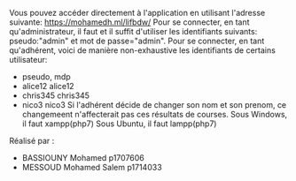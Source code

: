 Vous pouvez accéder directement à l'application en utilisant l'adresse suivante:
https://mohamedh.ml/lifbdw/
Pour se connecter, en tant qu'administrateur, il faut et il suffit d'utiliser
les identifiants suivants: pseudo:"admin" et mot de passe="admin".
Pour se connecter, en tant qu'adhérent, voici de manière non-exhaustive
les identifiants de certains utilisateur:
- pseudo,       mdp
- alice12       alice12
- chris345      chris345
- nico3         nico3
Si l'adhérent décide de changer son nom et son prenom, ce changemeent n'affecterait
pas ces résultats de courses.
Sous Windows, il faut xampp(php7)
Sous Ubuntu, il faut lampp(php7) 


Réalisé par :
 -	BASSIOUNY Mohamed p1707606
 -	MESSOUD Mohamed Salem p1714033